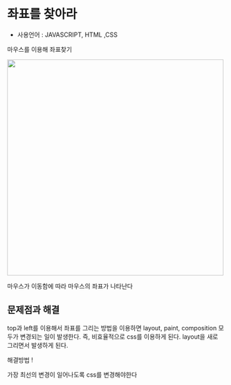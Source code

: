 
# 좌표를 찾아라

-   사용언어 : JAVASCRIPT, HTML ,CSS

마우스를 이용해 좌표찾기

<img src="https://user-images.githubusercontent.com/62421526/89705265-e8aa0600-d996-11ea-96a2-e236baa63be2.png" style="width:500px">


마우스가 이동함에 따라 마우스의 좌표가 나타난다


## 문제점과 해결

top과 left를 이용해서 좌표를 그리는 방법을 이용하면 layout, paint, composition 모두가 변경되는 일이 발생한다.
즉, 비효율적으로 css를 이용하게 된다. layout을 새로 그리면서 발생하게 된다.

해결방법 !

가장 최선의 변경이 일어나도록 css를 변경해야한다
